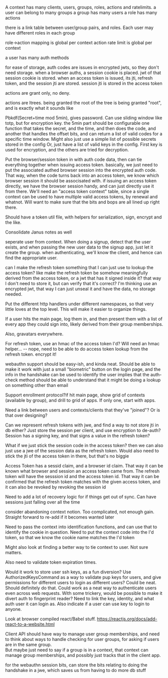 A context has many clients, users, groups, roles, actions and ratelimits.
a user can belong to many groups
a group has many users
a role has many actions

there is a link table between user/group pairs, and roles.
Each user may have different roles in each group

role->action mapping is global per context
action rate limit is global per context

a user has many auth methods

for ease of storage, auth codes are issues in encrypted jwts, so they don't need storage.
when a browser auths, a session cookie is placed.  jwt of that session cookie is stored.
when an access token is issued, its jti, refresh token, and the session jti are stored.
session jti is stored in the access token

actions are grant only, no deny.

actions are ltrees.  being granted the root of the tree is being granted "root", and is exactly what it sounds like


Pbkdf(Secret+time mod 5min), gives password. Can use sliding window like totp, but for encryption key. 
the 5min part should be configurable
one function that takes the secret, and the time, and then does the code, and another that handles the offset bits, and can return a list of valid codes for a specific time window.
Might also just use a simple list of possible secrets stored in the config
Or, just have a list of valid keys in the config. First key is used for encryption, and the others are tried for decryption. 

Put the browser/session token in with auth code data, then can tie everything together when issuing access token. 
basically, we just need to put the associated authed browser session into the encrypted auth code.  That way, when the code turns back into an access token,
we know which browser session it should be associsated with.  if issuing an access token directly, we have the browser session handy, and can just directly use it from there.
We'll need an "access token context" table, since a single context can be used to have multiple valid access tokens, by renewal and whatnot.  Will want to make sure that
the bits and bops are all lined up right there.

Should have a token util file, with helpers for serialization, sign, encrypt and the like. 

Consolidate Janus notes as well


seperate user from context.  When doing a signup, detect that the user exists, and when passing the new user data to the signup app, just let it create the group.
when authenticating, we'll know the client, and hence can find the appropriate user.

can I make the refresh token something that I can just use to lookup the access token?  like make the refresh token be somehow meaningfully derived from the access token, or a jwt that has it signed inside it?  that way I don't need to store it, but can verify that it's correct?
I'm thinking use an encrypted jwt, that way I can just unseal it and have the data, no storage needed.


Put the different http handlers under different namespaces, so that very little loves at the top level.  This will make it easier to organize things. 

If a user hits the main page, log them in, and then present them with a list of every app they could sign into, likely derived from their group memberships. 

Also, gravatars everywhere. 

For refresh token, use an hmac of the access token I'd? Will need an hmac helper... -- nope, need to be able to do access token lookup from the refresh token.  encrypt it!

webauthn support should be easy-ish, and kinda neat.  Should be able to make it work with just a small "biometric" button on the login page, and the info in the handshake can be used to identify the user
implies that the auth-check method should be able to understand that it might be doing a lookup on something other than email

Support enrollment protocol?if hit main page, show grid of contexts (available by group), and drill to grid of apps. If only one, start with apps. 

Need a link between users and contexts/clients that they've "joined"?  Or is that over designing?

Can we represent refresh tokens with jwe, and find a way to not store jti in db either?  Just store the session per client, and use encryption to de-auth?
Session has a signing key, and that signs a value in the refresh token?

What if we just stick the session code in the access token?  then we can also just use a jwe of the session data as the refresh token.  Would also need to stick the jti of the access token in there, but that's no biggie

Access Token has a sessid claim, and a browser id claim.  That way it can be known what browser and session an access token came from.  The refresh token will have the sesssion id and the access token id.  That way it can be confirmed that the refresh token matches with the given access token, and it can also be revoked by revoking the session id

Need to add a lot of recovery logic for if things get out of sync.  Can have sessions just falling over all the time

consider abandoning context notion.  Too complicated, not enough gain.  Straight forward to re-add if it becomes wanted later

Need to pass the context into identification functions, and can use that to identify the cookie in question. Need to put the context code into the I'd token, so that we know the cookie name matches the I'd token

Might also look at finding a better way to tie context to user. Not sure matters. 

Also need to validate token expiration times.  

Would it work to store user ssh keys, as a fun diversion?  Use AuthorizedKeysCommand as a way to validate pup keys for users, and give permissions for different users to login as different users?  Could be neat. 
Should definitely do that. Could work as a neat way to authenticate users even across web requests.   With some trickery, would be possible to make it divert auth to fingerprint reader?
Need to link the key, identity, and what auth user it can login as. Also indicate if a user can use key to login to anyone. 

Look at browser compiled react/Babel stuff. https://reactjs.org/docs/add-react-to-a-website.html

Client API should have way to manage user group memberships, and need to think about ways to handle checking for user groups, for asking if users are in the same group.  
But maybe just need to say if a group is in a context, that context can manage group memberships, and possibly just tracks that in the client app. 

for the webauthn session bits, can store the bits relating to doing the handshake in a jwe, which saves us from having to do more db stuff